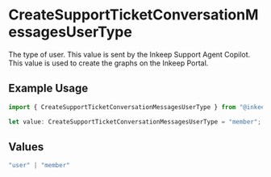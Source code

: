 # CreateSupportTicketConversationMessagesUserType

The type of user. This value is sent by the Inkeep Support Agent Copilot. This value is used to create the graphs on the Inkeep Portal.

## Example Usage

```typescript
import { CreateSupportTicketConversationMessagesUserType } from "@inkeep/inkeep-analytics/models/components";

let value: CreateSupportTicketConversationMessagesUserType = "member";
```

## Values

```typescript
"user" | "member"
```